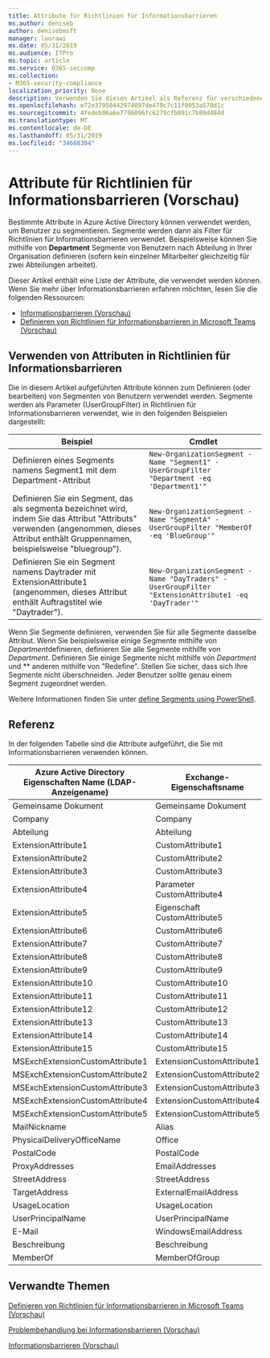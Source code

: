 ```yaml
---
title: Attribute für Richtlinien für Informationsbarrieren
ms.author: deniseb
author: denisebmsft
manager: laurawi
ms.date: 05/31/2019
ms.audience: ITPro
ms.topic: article
ms.service: O365-seccomp
ms.collection:
- M365-security-compliance
localization_priority: None
description: Verwenden Sie diesen Artikel als Referenz für verschiedene Attribute, die Sie in Richtlinien für Informationsbarrieren verwenden können.
ms.openlocfilehash: e72e37950442974897de479c7c11f0053a578d1c
ms.sourcegitcommit: 4fedeb06a6e7796096fc6279cfb091c7b89d484d
ms.translationtype: MT
ms.contentlocale: de-DE
ms.lasthandoff: 05/31/2019
ms.locfileid: "34668304"
---
```

# <a name="attributes-for-information-barrier-policies-preview"></a>Attribute für Richtlinien für Informationsbarrieren (Vorschau)

Bestimmte Attribute in Azure Active Directory können verwendet werden, um Benutzer zu segmentieren. Segmente werden dann als Filter für Richtlinien für Informationsbarrieren verwendet. Beispielsweise können Sie mithilfe von **Department** Segmente von Benutzern nach Abteilung in Ihrer Organisation definieren (sofern kein einzelner Mitarbeiter gleichzeitig für zwei Abteilungen arbeitet). 

Dieser Artikel enthält eine Liste der Attribute, die verwendet werden können. Wenn Sie mehr über Informationsbarrieren erfahren möchten, lesen Sie die folgenden Ressourcen:
- [Informationsbarrieren (Vorschau)](information-barriers.md)
- [Definieren von Richtlinien für Informationsbarrieren in Microsoft Teams (Vorschau)](information-barriers-policies.md)

## <a name="how-to-use-attributes-in-information-barrier-policies"></a>Verwenden von Attributen in Richtlinien für Informationsbarrieren

Die in diesem Artikel aufgeführten Attribute können zum Definieren (oder bearbeiten) von Segmenten von Benutzern verwendet werden. Segmente werden als Parameter (UserGroupFilter) in Richtlinien für Informationsbarrieren verwendet, wie in den folgenden Beispielen dargestellt:

|Beispiel  |Cmdlet  |
|---------|---------|
|Definieren eines Segments namens Segment1 mit dem Department-Attribut     | `New-OrganizationSegment -Name "Segment1" -UserGroupFilter "Department -eq 'Department1'"`        |
|Definieren Sie ein Segment, das als segmenta bezeichnet wird, indem Sie das Attribut "Attributs" verwenden (angenommen, dieses Attribut enthält Gruppennamen, beispielsweise "bluegroup").     | `New-OrganizationSegment -Name "SegmentA" -UserGroupFilter "MemberOf -eq 'BlueGroup'"`        |
|Definieren Sie ein Segment namens Daytrader mit ExtensionAttribute1 (angenommen, dieses Attribut enthält Auftragstitel wie "Daytrader").|`New-OrganizationSegment -Name "DayTraders" -UserGroupFilter "ExtensionAttribute1 -eq 'DayTrader'"` |

Wenn Sie Segmente definieren, verwenden Sie für alle Segmente dasselbe Attribut. Wenn Sie beispielsweise einige Segmente mithilfe von *Department*definieren, definieren Sie alle Segmente mithilfe von *Department*. Definieren Sie einige Segmente nicht mithilfe von *Department* und ** anderen mithilfe von "Redefine". Stellen Sie sicher, dass sich Ihre Segmente nicht überschneiden. Jeder Benutzer sollte genau einem Segment zugeordnet werden. 

Weitere Informationen finden Sie unter [define Segments using PowerShell](information-barriers-policies.md#define-segments-using-powershell).

## <a name="reference"></a>Referenz

In der folgenden Tabelle sind die Attribute aufgeführt, die Sie mit Informationsbarrieren verwenden können.

|Azure Active Directory Eigenschaften Name (LDAP-Anzeigename)  |Exchange-Eigenschaftsname  |
|---------|---------|
|Gemeinsame Dokument       | Gemeinsame Dokument        |
|Company     |Company         |
|Abteilung     |Abteilung         |
|ExtensionAttribute1 |CustomAttribute1  |
|ExtensionAttribute2 |CustomAttribute2  |
|ExtensionAttribute3 |CustomAttribute3  |
|ExtensionAttribute4 |Parameter CustomAttribute4  |
|ExtensionAttribute5 |Eigenschaft CustomAttribute5  |
|ExtensionAttribute6 |CustomAttribute6  |
|ExtensionAttribute7 |CustomAttribute7  |
|ExtensionAttribute8 |CustomAttribute8  |
|ExtensionAttribute9 |CustomAttribute9  |
|ExtensionAttribute10 |CustomAttribute10  |
|ExtensionAttribute11 |CustomAttribute11  |
|ExtensionAttribute12 |CustomAttribute12  |
|ExtensionAttribute13 |CustomAttribute13  |
|ExtensionAttribute14 |CustomAttribute14  |
|ExtensionAttribute15 |CustomAttribute15  |
|MSExchExtensionCustomAttribute1 |ExtensionCustomAttribute1 |
|MSExchExtensionCustomAttribute2 |ExtensionCustomAttribute2 |
|MSExchExtensionCustomAttribute3 |ExtensionCustomAttribute3 |
|MSExchExtensionCustomAttribute4 |ExtensionCustomAttribute4 |
|MSExchExtensionCustomAttribute5 |ExtensionCustomAttribute5 |
|MailNickname |Alias |
|PhysicalDeliveryOfficeName |Office |
|PostalCode |PostalCode |
|ProxyAddresses |EmailAddresses |
|StreetAddress |StreetAddress |
|TargetAddress |ExternalEmailAddress |
|UsageLocation |UsageLocation |
|UserPrincipalName  |UserPrincipalName  |
|E-Mail   |WindowsEmailAddress    |
|Beschreibung    |Beschreibung    |
|MemberOf   |MemberOfGroup  |

## <a name="related-topics"></a>Verwandte Themen

[Definieren von Richtlinien für Informationsbarrieren in Microsoft Teams (Vorschau)](information-barriers-policies.md)

[Problembehandlung bei Informationsbarrieren (Vorschau)](information-barriers-troubleshooting.md)

[Informationsbarrieren (Vorschau)](information-barriers.md)




